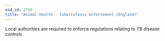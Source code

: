 ```yaml
---
esd_id: 2755
title: "Animal health - tuberculosis enforcement (England)"
---
```


Local authorities are required to enforce regulations relating to TB disease controls 

